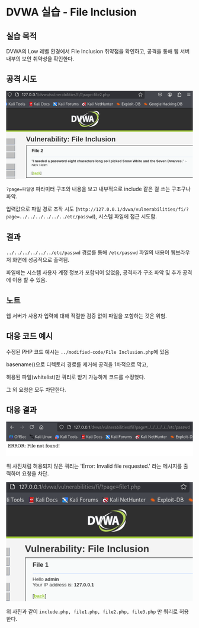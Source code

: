 # DVWA 실습 - File Inclusion

## 실습 목적
DVWA의 Low 레벨 환경에서 File Inclusion 취약점을 확인하고, 공격을 통해 웹 서버 내부의 보안 취약성을 확인한다.

## 공격 시도
![파라미터 및 화면 내용](../screenshots/image-2.png)

`?page=파일명` 파라미터 구조와 내용을 보고 내부적으로 include 같은 걸 쓰는 구조구나 파악.

입력값으로 파일 경로 조작 시도 (`http://127.0.0.1/dvwa/vulnerabilities/fi/?page=../../../../../../etc/passwd`), 시스템 파일에 접근 시도함.

## 결과
`../../../../../../etc/passwd` 경로를 통해 `/etc/passwd` 파일의 내용이 웹브라우저 화면에 성공적으로 출력됨.

파일에는 시스템 사용자 계정 정보가 포함되어 있었음, 공격자가 구조 파악 및 추가 공격에 이용 할 수 있음.


## 노트
웹 서버가 사용자 입력에 대해 적절한 검증 없이 파일을 포함하는 것은 위험.


## 대응 코드 예시
수정된 PHP 코드 예시는 `../modified-code/File Inclusion.php`에 있음

basename()으로 디렉토리 경로를 제거해 공격을 1차적으로 막고, 

허용된 파일(whitelist)만 쿼리로 받기 가능하게 코드를 수정했다.

그 외 요청은 모두 차단한다.

## 대응 결과
![접근 실패 예시](../screenshots/image.png)

위 사진처럼 허용되지 않은 쿼리는 'Error: Invalid file requested.' 라는 메시지를 출력하며 요청을 차단.

![접근 성공 예시](../screenshots/image-3.png)

위 사진과 같이 `include.php, file1.php, file2.php, file3.php` 만 쿼리로 허용한다.
